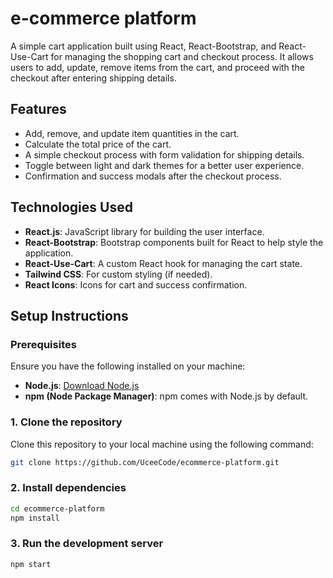 # e-commerce platform

A simple cart application built using React, React-Bootstrap, and React-Use-Cart for managing the shopping cart and checkout process. It allows users to add, update, remove items from the cart, and proceed with the checkout after entering shipping details.

## Features
- Add, remove, and update item quantities in the cart.
- Calculate the total price of the cart.
- A simple checkout process with form validation for shipping details.
- Toggle between light and dark themes for a better user experience.
- Confirmation and success modals after the checkout process.

## Technologies Used
- **React.js**: JavaScript library for building the user interface.
- **React-Bootstrap**: Bootstrap components built for React to help style the application.
- **React-Use-Cart**: A custom React hook for managing the cart state.
- **Tailwind CSS**: For custom styling (if needed).
- **React Icons**: Icons for cart and success confirmation.

## Setup Instructions

### Prerequisites
Ensure you have the following installed on your machine:
- **Node.js**: [Download Node.js](https://nodejs.org/en/download/)
- **npm (Node Package Manager)**: npm comes with Node.js by default.

### 1. Clone the repository
Clone this repository to your local machine using the following command:
```bash
git clone https://github.com/UceeCode/ecommerce-platform.git
```

### 2. Install dependencies
```bash
cd ecommerce-platform
npm install
```

### 3. Run the development server
```bash
npm start
```
